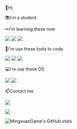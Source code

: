 
👏Hi,

📚I'm a student.

✏I'm learning these now

![](https://img.shields.io/badge/-Python-blue?style=flat-square&logo=Python&logoColor=fff)
![](https://img.shields.io/badge/-Go-007d9c?style=flat-square&logo=Go&logoColor=fff)
![](https://img.shields.io/badge/-Linux-black?style=flat-square&logo=Linux&logoColor=fff)

🔨I'm use these tools to code

![](https://img.shields.io/badge/-VSCode-blue?style=flat-square&logo=visualstudiocode&logoColor=fff)
![](https://img.shields.io/badge/-Pycharm-green?style=flat-square&logo=pycharm&logoColor=fff)
![](https://img.shields.io/badge/-Goland-blue?style=flat-square&logo=goland&logoColor=fff)

💻I'm use these OS

![](https://img.shields.io/badge/-Ubuntu-orange?style=flat-square&logo=Ubuntu&logoColor=fff)
![](https://img.shields.io/badge/-Windows-blue?style=flat-square&logo=Windows&logoColor=fff)

📫Contact me

[![](https://img.shields.io/badge/Email-MingxuanGame@outlook.com-1?style=social&logoColor=fff)](mailto:MingxuanGame@outlook.com)

[![](https://img.shields.io/badge/QQ-1060148379-1?style=social&logoColor=fff)](tencent://AddContact/?fromId=45&fromSubId=1&subcmd=all&uin=1060148379&website=www.oicqzone.com)

![MingxuanGame's GitHub stats](https://github-readme-stats.vercel.app/api?username=MingxuanGame)
